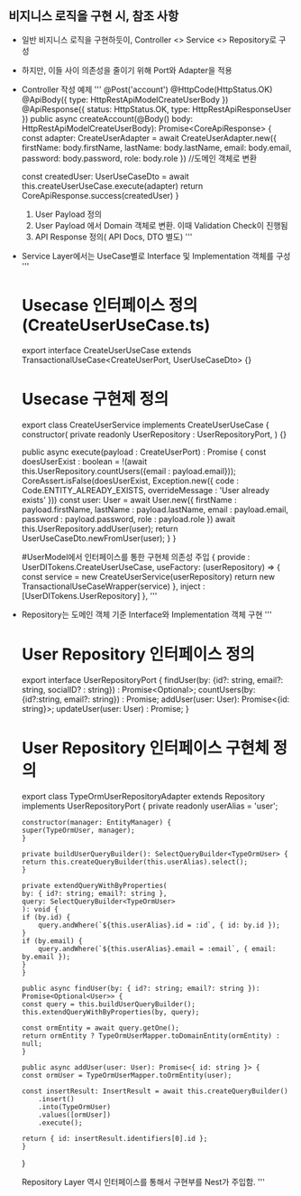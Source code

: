 ## 비지니스 로직을 구현 시, 참조 사항
  - 일반 비지니스 로직을 구현하듯이, Controller <> Service <> Repository로 구성 
  - 하지만, 이들 사이 의존성을 줄이기 위해 Port와 Adapter을 적용
  - Controller 작성 예제
'''
@Post('account')
    @HttpCode(HttpStatus.OK)
    @ApiBody({ type: HttpRestApiModelCreateUserBody }) 
    @ApiResponse({ status: HttpStatus.OK, type: HttpRestApiResponseUser })
    public async createAccount(@Body() body: HttpRestApiModelCreateUserBody): Promise<CoreApiResponse<UserUseCaseDto>> {
      const adapter: CreateUserAdapter = await CreateUserAdapter.new({
        firstName: body.firstName,
        lastName: body.lastName,
        email: body.email,
        password: body.password,
        role: body.role
      })  //도메인 객체로 변환
      
      const createdUser: UserUseCaseDto = await this.createUserUseCase.execute(adapter)
      return CoreApiResponse.success(createdUser)
    }
    1) User Payload 정의 
    2) User Payload 에서 Domain 객체로 변환. 이때 Validation Check이 진행됨
    3) API Response 정의( API Docs, DTO 별도)
'''
  - Service Layer에서는 UseCase별로 Interface 및 Implementation 객체를 구성
'''
    # Usecase 인터페이스 정의(CreateUserUseCase.ts)
    export interface CreateUserUseCase extends TransactionalUseCase<CreateUserPort, UserUseCaseDto> {}

    # Usecase 구현제 정의
    export class CreateUserService implements CreateUserUseCase {
    constructor(
        private readonly UserRepository : UserRepositoryPort,
    ) {}
    
    public async execute(payload : CreateUserPort) : Promise<UserUseCaseDto> {
        const doesUserExist : boolean = !(await this.UserRepository.countUsers({email : payload.email}));
        CoreAssert.isFalse(doesUserExist, Exception.new({
            code : Code.ENTITY_ALREADY_EXISTS,
            overrideMessage : 'User already exists'
        }))
        const user: User = await  User.new({
            firstName : payload.firstName,
            lastName : payload.lastName, 
            email : payload.email,
            password : payload.password,
            role : payload.role
        })
        await this.UserRepository.addUser(user);
        return UserUseCaseDto.newFromUser(user);
        }
    }


    #UserModel에서 인터페이스를 통한 구현체 의존성 주입
     {
      provide   : UserDITokens.CreateUserUseCase,
      useFactory: (userRepository) => { 
        const service  = new CreateUserService(userRepository)
        return new TransactionalUseCaseWrapper(service)
      },
      inject    : [UserDITokens.UserRepository]
    },
'''
  - Repository는 도메인 객체 기준 Interface와 Implementation 객체 구현
'''
    # User Repository 인터페이스 정의
    export interface UserRepositoryPort {
        findUser(by: {id?: string, email?: string, socialID? : string}) : Promise<Optional<User>>;
        countUsers(by:{id?:string, email?: string}) : Promise<number>;
        addUser(user: User): Promise<{id: string}>;
        updateUser(user: User) : Promise<void>;
    }

    # User Repository 인터페이스 구현체 정의
    export class TypeOrmUserRepositoryAdapter extends Repository<TypeOrmUser> implements UserRepositoryPort {
        private readonly userAlias = 'user';
    
        constructor(manager: EntityManager) {
        super(TypeOrmUser, manager);
        }
    
        private buildUserQueryBuilder(): SelectQueryBuilder<TypeOrmUser> {
        return this.createQueryBuilder(this.userAlias).select();
        }
    
        private extendQueryWithByProperties(
        by: { id?: string; email?: string },
        query: SelectQueryBuilder<TypeOrmUser>
        ): void {
        if (by.id) {
            query.andWhere(`${this.userAlias}.id = :id`, { id: by.id });
        }
        if (by.email) {
            query.andWhere(`${this.userAlias}.email = :email`, { email: by.email });
        }
        }
    
        public async findUser(by: { id?: string; email?: string }): Promise<Optional<User>> {
        const query = this.buildUserQueryBuilder();
        this.extendQueryWithByProperties(by, query);
    
        const ormEntity = await query.getOne();
        return ormEntity ? TypeOrmUserMapper.toDomainEntity(ormEntity) : null;
        }
    
        public async addUser(user: User): Promise<{ id: string }> {
        const ormUser = TypeOrmUserMapper.toOrmEntity(user);
    
        const insertResult: InsertResult = await this.createQueryBuilder()
            .insert()
            .into(TypeOrmUser)
            .values([ormUser])
            .execute();
    
        return { id: insertResult.identifiers[0].id };
        }
    }

    Repository Layer 역시 인터페이스를 통해서 구현부를 Nest가 주입함.
'''

